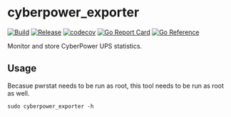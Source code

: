 # cyberpower_exporter
[![Build](https://github.com/kmulvey/cyberpower_exporter/actions/workflows/build.yml/badge.svg)](https://github.com/kmulvey/cyberpower_exporter/actions/workflows/build.yml) [![Release](https://github.com/kmulvey/cyberpower_exporter/actions/workflows/release.yml/badge.svg)](https://github.com/kmulvey/cyberpower_exporter/actions/workflows/release.yml) [![codecov](https://codecov.io/gh/kmulvey/cpwatch/branch/main/graph/badge.svg?token=wp6NcwDC5k)](https://codecov.io/gh/kmulvey/cpwatch) [![Go Report Card](https://goreportcard.com/badge/github.com/kmulvey/cpwatch)](https://goreportcard.com/report/github.com/kmulvey/cpwatch) [![Go Reference](https://pkg.go.dev/badge/github.com/kmulvey/cpwatch.svg)](https://pkg.go.dev/github.com/kmulvey/cpwatch)

Monitor and store CyberPower UPS statistics.

## Usage
Becasue pwrstat needs to be run as root, this tool needs to be run as root as well.
```
sudo cyberpower_exporter -h
```
